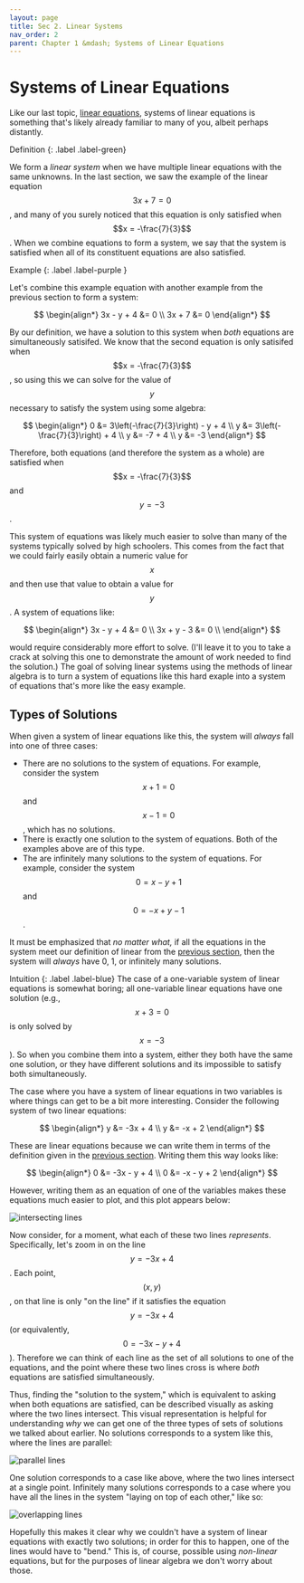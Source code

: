 ```yaml
---
layout: page
title: Sec 2. Linear Systems
nav_order: 2
parent: Chapter 1 &mdash; Systems of Linear Equations
---
```


# Systems of Linear Equations
Like our last topic, [linear equations](/pages/ch1/intro-linear.md), systems of
linear equations is something that's likely already familiar to many of you,
albeit perhaps distantly.

Definition
{: .label .label-green}

We form a *linear system* when we have multiple linear equations with the same
unknowns.
In the last section, we saw the example of the linear equation $$3x + 7 = 0$$,
and many of you surely noticed that this equation is only satisfied when $$x =
-\frac{7}{3}$$.
When we combine equations to form a system, we say that the system is satisfied
when all of its constituent equations are also satisfied.

Example
{: .label .label-purple }

Let's combine this example equation with another example from the previous
section to form a system:

$$
\begin{align*}
  3x - y + 4 &= 0 \\
  3x + 7 &= 0
\end{align*}
$$

By our definition, we have a solution to this system when *both* equations are
simultaneously satisifed.
We know that the second equation is only satisifed when $$x = -\frac{7}{3}$$, so
using this we can solve for the value of $$y$$ necessary to satisfy the system
using some algebra:

$$
\begin{align*}
  0 &= 3\left(-\frac{7}{3}\right) - y + 4 \\
  y &= 3\left(-\frac{7}{3}\right) + 4 \\
  y &= -7 + 4 \\
  y &= -3
\end{align*}
$$

Therefore, both equations (and therefore the system as a whole) are satisfied
when $$x = -\frac{7}{3}$$ and $$y = -3$$.

This system of equations was likely much easier to solve than many of the
systems typically solved by high schoolers.
This comes from the fact that we could fairly easily obtain a numeric value for
$$x$$ and then use that value to obtain a value for $$y$$.
A system of equations like:

$$
\begin{align*}
  3x - y + 4 &= 0 \\
  3x + y - 3 &= 0 \\
\end{align*}
$$

would require considerably more effort to solve.
(I'll leave it to you to take a crack at solving this one to demonstrate the
amount of work needed to find the solution.)
The goal of solving linear systems using the methods of linear algebra is to
turn a system of equations like this hard exaple into a system of equations
that's more like the easy example.

## Types of Solutions
When given a system of linear equations like this, the system will *always*
fall into one of three cases:
- There are no solutions to the system of equations.
For example, consider the system $$x + 1 = 0$$ and $$x - 1 = 0$$, which has no
solutions.
- There is exactly one solution to the system of equations.
Both of the examples above are of this type.
- The are infinitely many solutions to the system of equations.
For example, consider the system $$0 = x - y + 1$$ and $$0 = -x + y - 1$$.

It must be emphasized that *no matter what,* if all the equations in the system
meet our definition of linear from the
[previous section](/pages/ch1/intro-linear), then the system will *always* have
0, 1, or infinitely many solutions.

Intuition
{: .label .label-blue}
The case of a one-variable system of linear equations is somewhat boring; all
one-variable linear equations have one solution (e.g., $$x + 3 = 0$$ is only
solved by $$x = -3$$).
So when you combine them into a system, either they both have the same one
solution, or they have different solutions and its impossible to satisfy both
simultaneously.

The case where you have a system of linear equations in two variables is where
things can get to be a bit more interesting.
Consider the following system of two linear equations:

$$
\begin{align*}
  y &= -3x + 4 \\
  y &= -x + 2
\end{align*}
$$

These are linear equations because we can write them in terms of the definition
given in the [previous section](/pages/ch1/intro-linear).
Writing them this way looks like:

$$
\begin{align*}
  0 &= -3x - y + 4 \\
  0 &= -x - y + 2
\end{align*}
$$

However, writing them as an equation of one of the variables makes these
equations much easier to plot, and this plot appears below:

![intersecting lines](/assets/img/plots/ch1/intersecting_lines.png)

Now consider, for a moment, what each of these two lines *represents*.
Specifically, let's zoom in on the line $$y = -3x + 4$$.
Each point, $$(x,y)$$, on that line is only "on the line" if it satisfies the
equation $$y = -3x + 4$$ (or equivalently, $$0 = -3x - y + 4$$).
Therefore we can think of each line as the set of all solutions to one of the
equations, and the point where these two lines cross is where *both* equations
are satisfied simultaneously.

Thus, finding the "solution to the system," which is equivalent to asking when
both equations are satisfied, can be described visually as asking where the two
lines intersect.
This visual representation is helpful for understanding *why* we can get one
of the three types of sets of solutions we talked about earlier.
No solutions corresponds to a system like this, where the lines are parallel:

![parallel lines](/assets/img/plots/ch1/parallel_lines.png)

One solution corresponds to a case like above, where the two lines intersect at
a single point. Infinitely many solutions corresponds to a case where you have
all the lines in the system "laying on top of each other," like so:

![overlapping lines](/assets/img/plots/ch1/overlapping_lines.png)

Hopefully this makes it clear why we couldn't have a system of linear equations
with exactly two solutions; in order for this to happen, one of the lines would
have to "bend."
This is, of course, possible using *non-linear* equations, but for the purposes
of linear algebra we don't worry about those.

